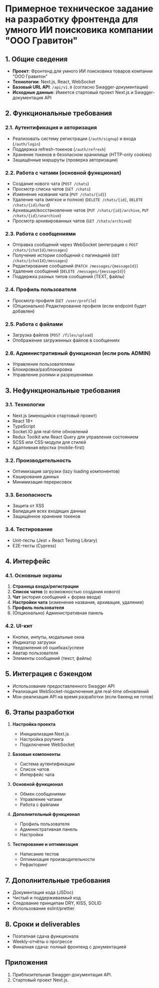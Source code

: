 # Примерное техническое задание на разработку фронтенда для умного ИИ поисковика компании "ООО Гравитон"

## 1. Общие сведения
- **Проект**: Фронтенд для умного ИИ поисковика товаров компании "ООО Гравитон"
- **Технологии**: Next.js, React, WebSocket
- **Базовый URL API**: `/api/v1.0` (согласно Swagger-документации)
- **Исходные данные**: Имеется стартовый проект Next.js и Swagger-документация API

## 2. Функциональные требования

### 2.1. Аутентификация и авторизация
- Реализовать систему регистрации (`/auth/signup`) и входа (`/auth/login`)
- Поддержка refresh-токенов (`/auth/refresh`)
- Хранение токенов в безопасном хранилище (HTTP-only cookies)
- Защищённые маршруты (проверка авторизации)

### 2.2. Работа с чатами (основной функционал)
- Создание нового чата (`POST /chats`)
- Просмотр списка чатов (`GET /chats`)
- Изменение названия чата (`PUT /chats/{id}`)
- Удаление чата (мягкое и полное) (`DELETE /chats/{id}`, `DELETE /chats/{id}/hard`)
- Архивация/восстановление чатов (`PUT /chats/{id}/archive`, `PUT /chats/{id}/unarchive`)
- Просмотр архивированных чатов (`GET /chats/archived`)

### 2.3. Работа с сообщениями
- Отправка сообщений через WebSocket (интеграция с `POST /chats/{chatId}/messages`)
- Получение истории сообщений с пагинацией (`GET /chats/{chatId}/messages`)
- Редактирование сообщений (`PATCH /messages/{messageId}`)
- Удаление сообщений (`DELETE /messages/{messageId}`)
- Поддержка разных типов сообщений (TEXT, файлы)

### 2.4. Профиль пользователя
- Просмотр профиля (`GET /user/profile`)
- (Опционально) Редактирование профиля (если endpoint будет добавлен)

### 2.5. Работа с файлами
- Загрузка файлов (`POST /files/upload`)
- Отображение загруженных файлов в сообщениях

### 2.6. Административный функционал (если роль ADMIN)
- Управление пользователями
- Блокировка/разблокировка
- Управление ролями и разрешениями

## 3. Нефункциональные требования

### 3.1. Технологии
- Next.js (имеющийся стартовый проект)
- React 18+
- TypeScript
- Socket.IO для real-time обновлений
- Redux Toolkit или React Query для управления состоянием
- SCSS или CSS-модули для стилей
- Адаптивная вёрстка (mobile-first)

### 3.2. Производительность
- Оптимизация загрузки (lazy loading компонентов)
- Кэширование данных
- Минимизация перерисовок

### 3.3. Безопасность
- Защита от XSS
- Валидация всех входящих данных
- Защищённое хранение токенов

### 3.4. Тестирование
- Unit-тесты (Jest + React Testing Library)
- E2E-тесты (Cypress)

## 4. Интерфейс

### 4.1. Основные экраны
1. **Страница входа/регистрации**
2. **Список чатов** (с возможностью создания нового)
3. **Чат** (история сообщений + форма ввода)
4. **Настройки чата** (изменение названия, архивация, удаление)
5. **Профиль пользователя**
6. (Опционально) Административная панель

### 4.2. UI-кит
- Кнопки, инпуты, модальные окна
- Индикатор загрузки
- Уведомления об ошибках/успехе
- Аватар пользователя
- Элементы сообщений (текст, файлы)

## 5. Интеграция с бэкендом
- Использование предоставленного Swagger API
- Реализация WebSocket-подключения для real-time обновлений
- Мок-реализация API на время разработки (если бэкенд не готов)

## 6. Этапы разработки

1. **Настройка проекта**
   - Инициализация Next.js
   - Настройка роутинга
   - Подключение WebSocket

2. **Базовые компоненты**
   - Система аутентификации
   - Список чатов
   - Интерфейс чата

3. **Основной функционал**
   - Обмен сообщениями
   - Управление чатами
   - Работа с файлами

4. **Дополнительный функционал**
   - Профиль пользователя
   - Административная панель
   - Настройки

5. **Тестирование и оптимизация**
   - Написание тестов
   - Оптимизация производительности
   - Рефакторинг

## 7. Дополнительные требования
- Документация кода (JSDoc)
- Чистый и поддерживаемый код
- Следование принципам DRY, KISS, SOLID
- Использование eslint/prettier

## 8. Сроки и deliverables
- Поэтапная сдача функционала
- Weekly-отчёты о прогрессе
- Финалная сдача: полный фронтенд с документацией

## Приложения
1. Приблизительная Swagger-документация API.
2. Стартовый проект Next.js.